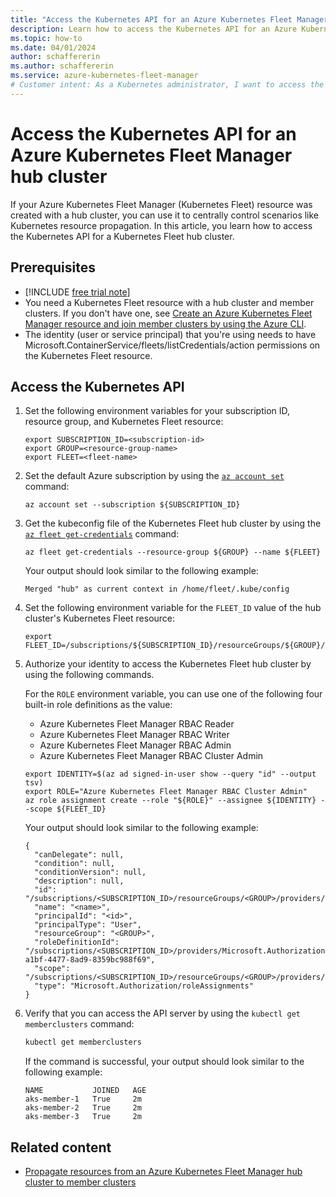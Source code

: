 ```yaml
---
title: "Access the Kubernetes API for an Azure Kubernetes Fleet Manager Hub Cluster"
description: Learn how to access the Kubernetes API for an Azure Kubernetes Fleet Manager hub cluster.
ms.topic: how-to
ms.date: 04/01/2024
author: schaffererin
ms.author: schaffererin
ms.service: azure-kubernetes-fleet-manager
# Customer intent: As a Kubernetes administrator, I want to access the Kubernetes API for my Azure Kubernetes Fleet Manager hub cluster, so that I can manage resource propagation and monitor member clusters effectively.
---
```


# Access the Kubernetes API for an Azure Kubernetes Fleet Manager hub cluster

If your Azure Kubernetes Fleet Manager (Kubernetes Fleet) resource was created with a hub cluster, you can use it to centrally control scenarios like Kubernetes resource propagation. In this article, you learn how to access the Kubernetes API for a Kubernetes Fleet hub cluster.

## Prerequisites

* [!INCLUDE [free trial note](~/reusable-content/ce-skilling/azure/includes/quickstarts-free-trial-note.md)]
* You need a Kubernetes Fleet resource with a hub cluster and member clusters. If you don't have one, see [Create an Azure Kubernetes Fleet Manager resource and join member clusters by using the Azure CLI](quickstart-create-fleet-and-members.md).
* The identity (user or service principal) that you're using needs to have Microsoft.ContainerService/fleets/listCredentials/action permissions on the Kubernetes Fleet resource.

## Access the Kubernetes API

1. Set the following environment variables for your subscription ID, resource group, and Kubernetes Fleet resource:

    ```azurecli-interactive
    export SUBSCRIPTION_ID=<subscription-id>
    export GROUP=<resource-group-name>
    export FLEET=<fleet-name>
    ```

2. Set the default Azure subscription by using the [`az account set`][az-account-set] command:

    ```azurecli-interactive
    az account set --subscription ${SUBSCRIPTION_ID}
    ```

3. Get the kubeconfig file of the Kubernetes Fleet hub cluster by using the [`az fleet get-credentials`][az-fleet-get-credentials] command:

    ```azurecli-interactive
    az fleet get-credentials --resource-group ${GROUP} --name ${FLEET}
    ```

   Your output should look similar to the following example:

    ```output
    Merged "hub" as current context in /home/fleet/.kube/config
    ```

4. Set the following environment variable for the `FLEET_ID` value of the hub cluster's Kubernetes Fleet resource:

    ```azurecli-interactive
    export FLEET_ID=/subscriptions/${SUBSCRIPTION_ID}/resourceGroups/${GROUP}/providers/Microsoft.ContainerService/fleets/${FLEET}
    ```

5. Authorize your identity to access the Kubernetes Fleet hub cluster by using the following commands.

   For the `ROLE` environment variable, you can use one of the following four built-in role definitions as the value:

    * Azure Kubernetes Fleet Manager RBAC Reader
    * Azure Kubernetes Fleet Manager RBAC Writer
    * Azure Kubernetes Fleet Manager RBAC Admin
    * Azure Kubernetes Fleet Manager RBAC Cluster Admin

    ```azurecli-interactive
    export IDENTITY=$(az ad signed-in-user show --query "id" --output tsv)
    export ROLE="Azure Kubernetes Fleet Manager RBAC Cluster Admin"
    az role assignment create --role "${ROLE}" --assignee ${IDENTITY} --scope ${FLEET_ID}
    ```

   Your output should look similar to the following example:

    ```output
    {
      "canDelegate": null,
      "condition": null,
      "conditionVersion": null,
      "description": null,
      "id": "/subscriptions/<SUBSCRIPTION_ID>/resourceGroups/<GROUP>/providers/Microsoft.ContainerService/fleets/<FLEET>/providers/Microsoft.Authorization/roleAssignments/<assignment>",
      "name": "<name>",
      "principalId": "<id>",
      "principalType": "User",
      "resourceGroup": "<GROUP>",
      "roleDefinitionId": "/subscriptions/<SUBSCRIPTION_ID>/providers/Microsoft.Authorization/roleDefinitions/18ab4d3d-a1bf-4477-8ad9-8359bc988f69",
      "scope": "/subscriptions/<SUBSCRIPTION_ID>/resourceGroups/<GROUP>/providers/Microsoft.ContainerService/fleets/<FLEET>",
      "type": "Microsoft.Authorization/roleAssignments"
    }
    ```

6. Verify that you can access the API server by using the `kubectl get memberclusters` command:

    ```bash
    kubectl get memberclusters
    ```

   If the command is successful, your output should look similar to the following example:

    ```output
    NAME           JOINED   AGE
    aks-member-1   True     2m
    aks-member-2   True     2m
    aks-member-3   True     2m
    ```

## Related content

* [Propagate resources from an Azure Kubernetes Fleet Manager hub cluster to member clusters](./quickstart-resource-propagation.md)

<!-- LINKS --->
[az-fleet-get-credentials]: /cli/azure/fleet#az-fleet-get-credentials
[az-account-set]: /cli/azure/account#az-account-set
